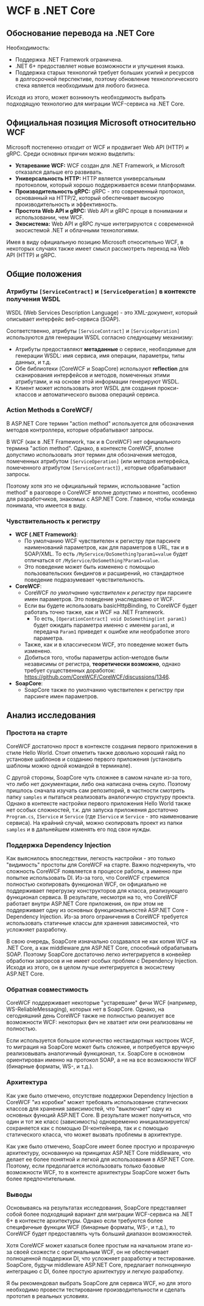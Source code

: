 # WCF в .NET Core

## Обоснование перевода на .NET Core

Необходимость:
- Поддержка .NET Framework ограничена.
- .NET 6+ предоставляет новые возможности и улучшения языка.
- Поддержка старых технологий требует больших усилий и ресурсов в долгосрочной перспективе, поэтому обновление технологического стека является необходимым для любого бизнеса.

Исходя из этого, может возникнуть необходимость выбрать подходящую технологию для миграции WCF-сервиса на .NET Core.

## Официальная позиция Microsoft относительно WCF

Microsoft постепенно отходит от WCF и продвигает Web API (HTTP) и gRPC. Среди основных причин можно выделить:

- **Устаревание WCF:** WCF создан для .NET Framework, и Microsoft отказался дальше его развивать.
- **Универсальность HTTP:** HTTP является универсальным протоколом, который хорошо поддерживается всеми платформами.
- **Производительность gRPC:** gRPC - это современный протокол, основанный на HTTP/2, который обеспечивает высокую производительность и эффективность.
- **Простота Web API и gRPC:** Web API и gRPC проще в понимании и использовании, чем WCF.
- **Экосистема:** Web API и gRPC лучше интегрируются с современной экосистемой .NET и облачными технологиями.

Имея в виду официальную позицию Microsoft относительно WCF, в некоторых случаях также имеет смысл рассмотреть переход на Web API (HTTP) и gRPC.

## Общие положения

### Атрибуты `[ServiceContract]` и `[ServiceOperation]` в контексте получения WSDL

WSDL (Web Services Description Language) - это XML-документ, который описывает интерфейс веб-сервиса (SOAP).

Соответственно, атрибуты `[ServiceContract]` и `[ServiceOperation]` используются для генерации WSDL согласно следующему механизму:

- Атрибуты предоставляют **метаданные** о сервисе, необходимые для генерации WSDL: имя сервиса, имя операции, параметры, типы данных, и т.д.
- Обе библиотеки (CoreWCF и SoapCore) используют **reflection** для сканирования интерфейсов и методов, помеченных этими атрибутами, и на основе этой информации генерируют WSDL.
- Клиент может использовать этот WSDL для создания прокси-классов и автоматического вызова операций сервиса.

### Action Methods в CoreWCF/

В ASP.NET Core термин "action method" используется для обозначения методов контроллера, которые обрабатывают запросы.

В WCF (как в .NET Framework, так и в CoreWCF) нет официального термина "action method".  Однако, в контексте CoreWCF, вполне допустимо использовать этот термин для обозначения методов, помеченных атрибутом `[ServiceOperation]` (или методов интерфейса, помеченного атрибутом `[ServiceContract]`) , которые обрабатывают запросы.

Поэтому хотя это не официальный термин, использование "action method" в разговоре о CoreWCF вполне допустимо и понятно, особенно для разработчиков, знакомых с ASP.NET Core. Главное, чтобы команда понимала, что имеется в виду.

### Чувствительность к регистру

- **WCF (.NET Framework)**:
    - По умолчанию WCF чувствителен к регистру при парсинге наименований параметров, как для параметров в URL, так и в SOAP/XML. То есть `/MyService/DoSomething?param1=value` будет отличаться от `/MyService/DoSomething?Param1=value`.
    - Это поведение может быть изменено с помощью пользовательских биндингов и расширений, но стандартное поведение подразумевает чувствительность.
- **CoreWCF**:
    - CoreWCF *по умолчанию чувствителен к регистру* при парсинге имен параметров. Это поведение унаследовано от WCF.
    - Если вы будете использовать basicHttpBinding, то CoreWCF будет работать точно также, как и WCF на .NET Framework.
        - То есть, `[OperationContract] void DoSomething(int param1)` будет ожидать параметра именно с именем `param1`, и передача `Param1` приведет к ошибке или необработке этого параметра.
    - Также, как и в классическом WCF, это поведение может быть изменено.
    - Добиться того, чтобы параметры action-методов были независимы от регистра, **теоретически возможно**, однако требует существенных доработок: https://github.com/CoreWCF/CoreWCF/discussions/1346.
- **SoapCore**:
    - SoapCore также по умолчанию чувствителен к регистру при парсинге имен параметров.

## Анализ исследования

### Простота на старте

CoreWCF достаточно прост в контексте создания первого приложения в стиле Hello World. Стоит отметить также довольно хороший гайд по установке шаблонов и созданию первого приложения (установить шаблоны можно одной командой в терминале).

С другой стороны, SoapCore чуть сложнее в самом начале из-за того, что либо нет документации, либо она написана очень скупо. Поэтому пришлось сначала изучать сам репозиторий, в частности смотреть папку `samples` и пытаться реализовать аналогичную структуру проекта. Однако в контексте настройки первого приложения Hello World также нет особых сложностей, т.к. для запуска приложения достаточно `Program.cs`, `IService` и `Service` (где `IService` и `Service` - это наименование сервиса). На крайний случай, можно скопировать проект из папки `samples` и в дальнейшем изменять его под свои нужды.

### Поддержка Dependency Injection

Как выяснилось впоследствии, легкость настройки - это только "видимость" простоты для CoreWCF на старте. Важно подчеркнуть, что сложность CoreWCF появляется в процессе работы, а именно при попытке использовать DI. Из-за того, что CoreWCF стремится полностью скопировать функционал WCF, он официально не поддерживает перегрузку конструкторов для класса, реализующего функционал сервиса. В результате, несмотря на то, что CoreWCF работает внутри ASP.NET Core приложения, он при этом не поддерживает одну из основных функциональностей ASP.NET Core - Dependency Injection. Из-за этого ограничения в CoreWCF требуется использовать статичные классы для хранения зависимостей, что усложняет разработку.

В свою очередь, SoapCore изначально создавался не как копия WCF на .NET Core, а как middleware для ASP.NET Core, способный обрабатывать SOAP. Поэтому SoapCore достаточно легко интегрируется в конвейер обработки запросов и не имеет особых проблем с Dependency Injection. Исходя из этого, он в целом лучше интегрируется в экосистему ASP.NET Core.

### Обратная совместимость

CoreWCF поддерживает некоторые "устаревшие" фичи WCF (например, WS-ReliableMessaging), которых нет в SoapCore. Однако, на сегодняшний день CoreWCF также не полностью реализует все возможности WCF: некоторых фич не хватает или они реализованы не полностью.

Если используется большое количество нестандартных настроек WCF, то миграция на SoapCore может быть сложнее, и потребуется вручную реализовывать аналогичный функционал, т.к. SoapCore в основном ориентирован именно на протокол SOAP, а не на все возможности WCF (бинарные форматы, WS-, и т.д.).

### Архитектура

Как уже было отмечено, отсутствие поддержки Dependency Injection в CoreWCF "из коробки" может требовать использование статических классов для хранения зависимостей, что "выключает" одну из основных функций ASP.NET Core. В результате может получиться, что один и тот же класс (зависимость) одновременно инициализируется/сохраняется как с помощью DI-контейнера, так и с помощью статического класса, что может вызвать проблемы в архитектуре.

Как уже было отмечено, SoapCore имеет более простую и прозрачную архитектуру, основанную на принципах ASP.NET Core middleware, что делает ее более понятной и легкой для использования в ASP.NET Core. Поэтому, если предолагается использовать только базовые возможности WCF, то в контексте архитектуры SoapCore может быть более предпочтительным.

### Выводы

Основываясь на результатах исследования, SoapCore представляет собой более подходящий вариант для миграции WCF-сервиса на .NET 6+ в контексте архитектуры. Однако если требуются более специфичные функции WCF (бинарные форматы, WS-, и т.д.), то CoreWCF будет предоставлять чуть больший диапазон возможностей.

Хотя CoreWCF может казаться более простым на начальном этапе из-за своей схожести с оригинальным WCF, он не обеспечивает полноценной поддержки DI, что усложняет разработку и тестирование. SoapCore, будучи middleware ASP.NET Core, предлагает полноценную интеграцию с DI, более простую архитектуру и легкую разработку.

Я бы рекомендовал выбрать SoapCore для сервиса WCF, но для этого необходимо провести тестирование производительности и сделать прототип в реальных условиях.
